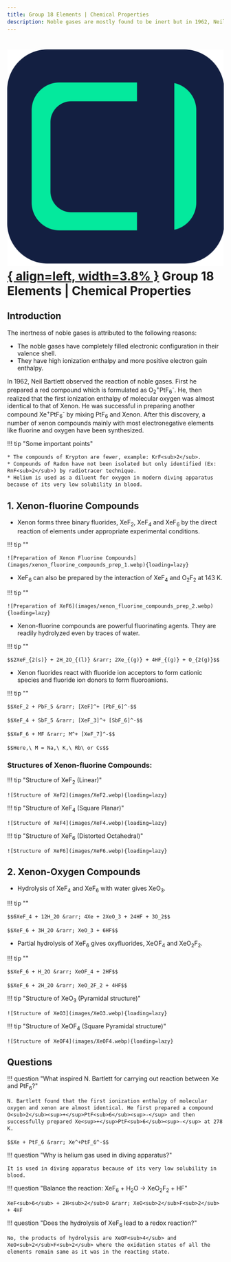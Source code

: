 ```yaml
---
title: Group 18 Elements | Chemical Properties
description: Noble gases are mostly found to be inert but in 1962, Neil Bartlett was successful in preparing compounds of Xenon.
---
```


# [![ChemistryEdu Logo](../../../images/favicon.svg){ align=left, width=3.8% }](../../../index.md)  Group 18 Elements | Chemical Properties

## Introduction

The inertness of noble gases is attributed to the following reasons:

* The noble gases have completely filled electronic configuration in their valence shell.
* They have high ionization enthalpy and more positive electron gain enthalpy.

In 1962, Neil Bartlett observed the reaction of noble gases. First he prepared a red compound which is formulated as O<sub>2</sub><sup>+</sup>PtF<sub>6</sub><sup>-</sup>. He, then realized that the first ionization enthalpy
of molecular oxygen was almost identical to that of Xenon. He was successful in preparing another compound Xe<sup>+</sup>PtF<sub>6</sub><sup>-</sup> by mixing PtF<sub>6</sub> and Xenon.
After this discovery, a number of xenon compounds mainly with most electronegative elements like fluorine and oxygen have been synthesized.

!!! tip "Some important points"

    * The compounds of Krypton are fewer, example: KrF<sub>2</sub>.
    * Compounds of Radon have not been isolated but only identified (Ex: RnF<sub>2</sub>) by radiotracer technique.
    * Helium is used as a diluent for oxygen in modern diving apparatus because of its very low solubility in blood.

## 1. Xenon-fluorine Compounds

* Xenon forms three binary fluorides, XeF<sub>2</sub>, XeF<sub>4</sub> and XeF<sub>6</sub> by the direct reaction of elements under appropriate experimental conditions.

!!! tip ""

    ![Preparation of Xenon Fluorine Compounds](images/xenon_fluorine_compounds_prep_1.webp){loading=lazy}

* XeF<sub>6</sub> can also be prepared by the interaction of XeF<sub>4</sub> and O<sub>2</sub>F<sub>2</sub> at 143 K.

!!! tip ""

    ![Preparation of XeF6](images/xenon_fluorine_compounds_prep_2.webp){loading=lazy}

* Xenon-fluorine compounds are powerful fluorinating agents. They are readily hydrolyzed even by traces of water.

!!! tip ""

    $$2XeF_{2(s)} + 2H_2O_{(l)} &rarr; 2Xe_{(g)} + 4HF_{(g)} + O_{2(g)}$$

* Xenon fluorides react with fluoride ion acceptors to form cationic species and fluoride ion donors to form fluoroanions.

!!! tip ""

    $$XeF_2 + PbF_5 &rarr; [XeF]^+ [PbF_6]^-$$

    $$XeF_4 + SbF_5 &rarr; [XeF_3]^+ [SbF_6]^-$$

    $$XeF_6 + MF &rarr; M^+ [XeF_7]^-$$

    $$Here,\ M = Na,\ K,\ Rb\ or Cs$$

### Structures of Xenon-fluorine Compounds:

!!! tip "Structure of XeF<sub>2</sub> (Linear)"

    ![Structure of XeF2](images/XeF2.webp){loading=lazy}

!!! tip "Structure of XeF<sub>4</sub> (Square Planar)"

    ![Structure of XeF4](images/XeF4.webp){loading=lazy}

!!! tip "Structure of XeF<sub>6</sub> (Distorted Octahedral)"

    ![Structure of XeF6](images/XeF6.webp){loading=lazy}

## 2. Xenon-Oxygen Compounds

* Hydrolysis of XeF<sub>4</sub> and XeF<sub>6</sub> with water gives XeO<sub>3</sub>.

!!! tip ""

    $$6XeF_4 + 12H_2O &rarr; 4Xe + 2XeO_3 + 24HF + 3O_2$$

    $$XeF_6 + 3H_2O &rarr; XeO_3 + 6HF$$

* Partial hydrolysis of XeF<sub>6</sub> gives oxyfluorides, XeOF<sub>4</sub> and XeO<sub>2</sub>F<sub>2</sub>.

!!! tip ""

    $$XeF_6 + H_2O &rarr; XeOF_4 + 2HF$$

    $$XeF_6 + 2H_2O &rarr; XeO_2F_2 + 4HF$$

!!! tip "Structure of XeO<sub>3</sub> (Pyramidal structure)"

    ![Structure of XeO3](images/XeO3.webp){loading=lazy}

!!! tip "Structure of XeOF<sub>4</sub> (Square Pyramidal structure)"

    ![Structure of XeOF4](images/XeOF4.webp){loading=lazy}

## Questions

!!! question "What inspired N. Bartlett for carrying out reaction between Xe and PtF<sub>6</sub>?"

    N. Bartlett found that the first ionization enthalpy of molecular oxygen and xenon are almost identical. He first prepared a compound O<sub>2</sub><sup>+</sup>PtF<sub>6</sub><sup>-</sup> and then
    successfully prepared Xe<sup>+</sup>PtF<sub>6</sub><sup>-</sup> at 278 K.

    $$Xe + PtF_6 &rarr; Xe^+PtF_6^-$$

!!! question "Why is helium gas used in diving apparatus?"

    It is used in diving apparatus because of its very low solubility in blood.

!!! question "Balance the reaction: XeF<sub>6</sub> + H<sub>2</sub>O &rarr; XeO<sub>2</sub>F<sub>2</sub> + HF"

    XeF<sub>6</sub> + 2H<sub>2</sub>O &rarr; XeO<sub>2</sub>F<sub>2</sub> + 4HF

!!! question "Does the hydrolysis of XeF<sub>6</sub> lead to a redox reaction?"

    No, the products of hydrolysis are XeOF<sub>4</sub> and XeO<sub>2</sub>F<sub>2</sub> where the oxidation states of all the elements remain same as it was in the reacting state.

